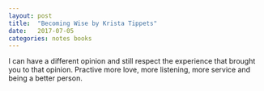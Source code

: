 ```yaml
---
layout: post
title:  "Becoming Wise by Krista Tippets"
date:   2017-07-05
categories: notes books
---
```

I can have a different opinion and still respect the experience that brought you to that opinion. Practive more love, more listening, more service and being a better person.
